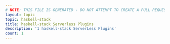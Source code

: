 ```yaml
---
# NOTE: THIS FILE IS GENERATED - DO NOT ATTEMPT TO CREATE A PULL REQUEST TO UPDATE THE DATA. 
layout: topic
topic: haskell-stack
title: haskell-stack Serverless Plugins
description: '1 haskell-stack ServerLess Plugins'
count: 1
---
```

